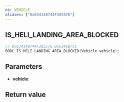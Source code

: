 ```yaml
---
ns: VEHICLE
aliases: ["0x634148744F385576"]
---
```

## IS_HELI_LANDING_AREA_BLOCKED

```c
// 0x634148744F385576 0x6346B7CC
BOOL IS_HELI_LANDING_AREA_BLOCKED(Vehicle vehicle);
```

## Parameters
* **vehicle**: 

## Return value
